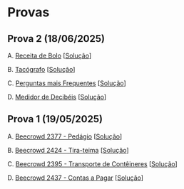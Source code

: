# Provas

## Prova 2 (18/06/2025)

A. [Receita de Bolo](2A.pdf) [[Solução](beecrowd_2423.c)]

B. [Tacógrafo](2B.pdf) [[Solução](beecrowd_2388.c)]

C. [Perguntas mais Frequentes](2C.pdf) [[Solução](beecrowd_1553.c)]

D. [Medidor de Decibéis](2D.pdf) [[Solução](decibeis.c)]


## Prova 1 (19/05/2025)

A. [Beecrowd 2377 - Pedágio](https://judge.beecrowd.com/en/problems/view/2377) [[Solução](beecrowd_2377.c)]

B. [Beecrowd 2424 - Tira-teima](https://judge.beecrowd.com/en/problems/view/2424) [[Solução](beecrowd_2424.c)]

C. [Beecrowd 2395 - Transporte de Contêineres](https://judge.beecrowd.com/en/problems/view/2395) [[Solução](beecrowd_2395.c)]

D. [Beecrowd 2437 - Contas a Pagar](https://judge.beecrowd.com/en/problems/view/2437) [[Solução](beecrowd_2437.c)]


<!--
## Prova 3 (17/02/2025)

A. [Frequência na Aula](3A.pdf) [[Solução](frequencia.c)]

B. [Prefixo](3B.pdf) [[Solução](prefixo.c)]

C. [Frações](3C.pdf) [[Solução com Recursividade](fracoes_rec.c)] [[Solução Iterativa](fracoes.c)]

D. [Cidade Planejada](3D.pdf) [[Solução](cidade.c)]-->

<!--

## Prova de Reposição (Atestado Médico) (19/02/2025)

A. [Irmãos Gêmeos](AA.pdf) [[Solução](irmaos_gemeos.c)]

B. [Função de Átila](BB.pdf) [[Solução](atila.c)]

C. [Sufixos](CC.pdf) [[Solução](sufixos.c)]

D. [As Ruas da Cidade](DD.pdf) [[Solução](ruas_cidade.c)]



-->
